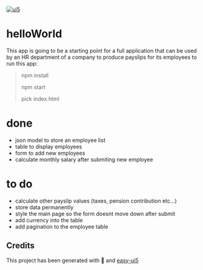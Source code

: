 [![ui5](https://www.sapspot.com/wp-content/uploads/2019/06/1-1.jpg)](https://sapui5.hana.ondemand.com/1.28.8/explored.html)
# helloWorld
This app is going to be a starting point for a full application that can be used by an HR department of a company to produce payslips for its employees
to run this app:
>npm install
>
>npm start
>
  >pick index.html
  
# done
- json model to store an employee list
- table to display employees
- form to add new employees
- calculate monthly salary after submiting new employee 

# to do
- calculate other payslip values (taxes, pension contribution etc...)
- store data permanently
- style the main page so the form doesnt move down after submit
- add currency into the table
- add pagination to the employee table
 

## Credits
This project has been generated with 💙 and [easy-ui5](https://github.com/SAP)
